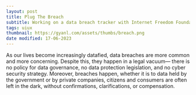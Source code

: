 ```yaml
---
layout: post
title: Plug The Breach
subtitle: Working on a data breach tracker with Internet Freedom Foundation
tags: uiux
thumbnail: https://gyanl.com/assets/thumbs/breach.png
date modified: 17-06-2023
---
```


As our lives become increasingly datafied, data breaches are more common and more concerning. Despite this, they happen in a legal vacuum— there is no policy for data governance, no data protection legislation, and no cyber security strategy. Moreover, breaches happen, whether it is to data held by the government or by private companies, citizens and consumers are often left in the dark, without confirmations, clarifications, or compensation.

